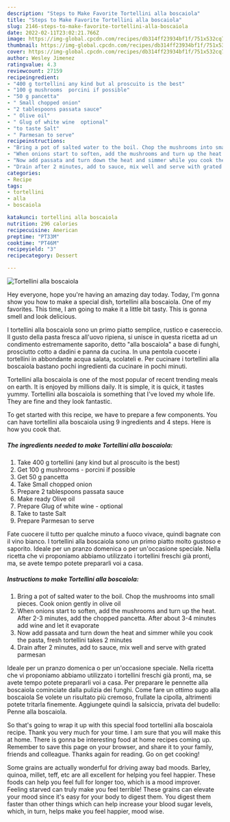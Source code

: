 ```yaml
---
description: "Steps to Make Favorite Tortellini alla boscaiola"
title: "Steps to Make Favorite Tortellini alla boscaiola"
slug: 2146-steps-to-make-favorite-tortellini-alla-boscaiola
date: 2022-02-11T23:02:21.766Z
image: https://img-global.cpcdn.com/recipes/db314ff23934bf1f/751x532cq70/tortellini-alla-boscaiola-recipe-main-photo.jpg
thumbnail: https://img-global.cpcdn.com/recipes/db314ff23934bf1f/751x532cq70/tortellini-alla-boscaiola-recipe-main-photo.jpg
cover: https://img-global.cpcdn.com/recipes/db314ff23934bf1f/751x532cq70/tortellini-alla-boscaiola-recipe-main-photo.jpg
author: Wesley Jimenez
ratingvalue: 4.3
reviewcount: 27159
recipeingredient:
- "400 g tortellini any kind but al proscuito is the best"
- "100 g mushrooms  porcini if possible"
- "50 g pancetta"
- " Small chopped onion"
- "2 tablespoons passata sauce"
- " Olive oil"
- " Glug of white wine  optional"
- "to taste Salt"
- " Parmesan to serve"
recipeinstructions:
- "Bring a pot of salted water to the boil. Chop the mushrooms into small pieces. Cook onion gently in olive oil"
- "When onions start to soften, add the mushrooms and turn up the heat. After 2-3 minutes, add the chopped pancetta. After about 3-4 minutes add wine and let it evaporate"
- "Now add passata and turn down the heat and simmer while you cook the pasta, fresh tortellini takes 2 minutes"
- "Drain after 2 minutes, add to sauce, mix well and serve with grated parmesan"
categories:
- Recipe
tags:
- tortellini
- alla
- boscaiola

katakunci: tortellini alla boscaiola 
nutrition: 296 calories
recipecuisine: American
preptime: "PT33M"
cooktime: "PT46M"
recipeyield: "3"
recipecategory: Dessert

---
```



![Tortellini alla boscaiola](https://img-global.cpcdn.com/recipes/db314ff23934bf1f/751x532cq70/tortellini-alla-boscaiola-recipe-main-photo.jpg)

Hey everyone, hope you're having an amazing day today. Today, I'm gonna show you how to make a special dish, tortellini alla boscaiola. One of my favorites. This time, I am going to make it a little bit tasty. This is gonna smell and look delicious.

I tortellini alla boscaiola sono un primo piatto semplice, rustico e casereccio. Il gusto della pasta fresca all&#39;uovo ripiena, si unisce in questa ricetta ad un condimento estremamente saporito, detto &#34;alla boscaiola&#34; a base di funghi, prosciutto cotto a dadini e panna da cucina. In una pentola cuocete i tortellini in abbondante acqua salata, scolateli e. Per cucinare i tortellini alla boscaiola bastano pochi ingredienti da cucinare in pochi minuti.

Tortellini alla boscaiola is one of the most popular of recent trending meals on earth. It is enjoyed by millions daily. It is simple, it is quick, it tastes yummy. Tortellini alla boscaiola is something that I've loved my whole life. They are fine and they look fantastic.


To get started with this recipe, we have to prepare a few components. You can have tortellini alla boscaiola using 9 ingredients and 4 steps. Here is how you cook that.

<!--inarticleads1-->

##### The ingredients needed to make Tortellini alla boscaiola:

1. Take 400 g tortellini (any kind but al proscuito is the best)
1. Get 100 g mushrooms - porcini if possible
1. Get 50 g pancetta
1. Take  Small chopped onion
1. Prepare 2 tablespoons passata sauce
1. Make ready  Olive oil
1. Prepare  Glug of white wine - optional
1. Take to taste Salt
1. Prepare  Parmesan to serve


Fate cuocere il tutto per qualche minuto a fuoco vivace, quindi bagnate con il vino bianco. I tortellini alla boscaiola sono un primo piatto molto gustoso e saporito. Ideale per un pranzo domenica o per un&#39;occasione speciale. Nella ricetta che vi proponiamo abbiamo utilizzato i tortellini freschi già pronti, ma, se avete tempo potete prepararli voi a casa. 

<!--inarticleads2-->

##### Instructions to make Tortellini alla boscaiola:

1. Bring a pot of salted water to the boil. Chop the mushrooms into small pieces. Cook onion gently in olive oil
1. When onions start to soften, add the mushrooms and turn up the heat. After 2-3 minutes, add the chopped pancetta. After about 3-4 minutes add wine and let it evaporate
1. Now add passata and turn down the heat and simmer while you cook the pasta, fresh tortellini takes 2 minutes
1. Drain after 2 minutes, add to sauce, mix well and serve with grated parmesan


Ideale per un pranzo domenica o per un&#39;occasione speciale. Nella ricetta che vi proponiamo abbiamo utilizzato i tortellini freschi già pronti, ma, se avete tempo potete prepararli voi a casa. Per preparare le pennette alla boscaiola cominciate dalla pulizia dei funghi. Come fare un ottimo sugo alla boscaiola Se volete un risultato più cremoso, frullate la cipolla, altrimenti potete tritarla finemente. Aggiungete quindi la salsiccia, privata del budello: Penne alla boscaiola. 

So that's going to wrap it up with this special food tortellini alla boscaiola recipe. Thank you very much for your time. I am sure that you will make this at home. There is gonna be interesting food at home recipes coming up. Remember to save this page on your browser, and share it to your family, friends and colleague. Thanks again for reading. Go on get cooking!

Some grains are actually wonderful for driving away bad moods. Barley, quinoa, millet, teff, etc are all excellent for helping you feel happier. These foods can help you feel full for longer too, which is a mood improver. Feeling starved can truly make you feel terrible! These grains can elevate your mood since it's easy for your body to digest them. You digest them faster than other things which can help increase your blood sugar levels, which, in turn, helps make you feel happier, mood wise.
